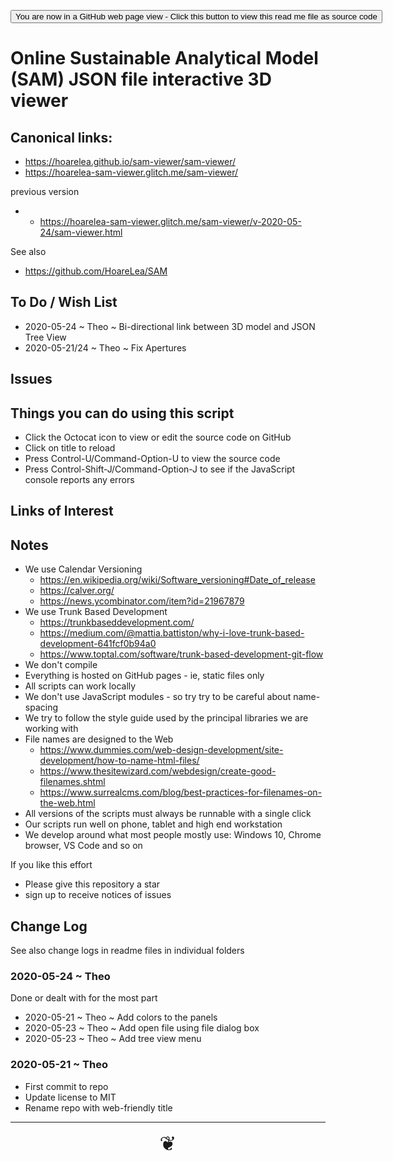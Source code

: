 <span style=display:none; >[You are now in a GitHub source code view - click this link to view Read Me file as a web page](https://hoarelea.github.io/sam-viewer/#README.md "View file as a web page.") </span>

<div><input type=button class = "btn btn-secondary btn-sm" onclick=window.location.href="https://github.com/hoarelea/sam-viewer/"
value="You are now in a GitHub web page view - Click this button to view this read me file as source code" ></div>

# Online Sustainable Analytical Model (SAM) JSON file interactive 3D viewer

## Canonical links:

- https://hoarelea.github.io/sam-viewer/sam-viewer/
- https://hoarelea-sam-viewer.glitch.me/sam-viewer/

previous version

* - https://hoarelea-sam-viewer.glitch.me/sam-viewer/v-2020-05-24/sam-viewer.html

See also

- https://github.com/HoareLea/SAM

## To Do / Wish List

- 2020-05-24 ~ Theo ~ Bi-directional link between 3D model and JSON Tree View
- 2020-05-21/24 ~ Theo ~ Fix Apertures

## Issues

## Things you can do using this script

- Click the Octocat icon to view or edit the source code on GitHub
- Click on title to reload
- Press Control-U/Command-Option-U to view the source code
- Press Control-Shift-J/Command-Option-J to see if the JavaScript console reports any errors

## Links of Interest

## Notes

- We use Calendar Versioning
  - https://en.wikipedia.org/wiki/Software_versioning#Date_of_release
  - https://calver.org/
  - https://news.ycombinator.com/item?id=21967879
- We use Trunk Based Development
  - https://trunkbaseddevelopment.com/
  - https://medium.com/@mattia.battiston/why-i-love-trunk-based-development-641fcf0b94a0
  - https://www.toptal.com/software/trunk-based-development-git-flow
- We don't compile
- Everything is hosted on GitHub pages - ie, static files only
- All scripts can work locally
- We don't use JavaScript modules - so try try to be careful about name-spacing
- We try to follow the style guide used by the principal libraries we are working with
- File names are designed to the Web
  - https://www.dummies.com/web-design-development/site-development/how-to-name-html-files/
  - https://www.thesitewizard.com/webdesign/create-good-filenames.shtml
  - https://www.surrealcms.com/blog/best-practices-for-filenames-on-the-web.html
- All versions of the scripts must always be runnable with a single click
- Our scripts run well on phone, tablet and high end workstation
- We develop around what most people mostly use: Windows 10, Chrome browser, VS Code and so on

If you like this effort

- Please give this repository a star
- sign up to receive notices of issues

## Change Log

See also change logs in readme files in individual folders

### 2020-05-24 ~ Theo

Done or dealt with for the most part

- 2020-05-21 ~ Theo ~ Add colors to the panels
- 2020-05-23 ~ Theo ~ Add open file using file dialog box
- 2020-05-23 ~ Theo ~ Add tree view menu

### 2020-05-21 ~ Theo

- First commit to repo
- Update license to MIT
- Rename repo with web-friendly title

---

<center title="hello!" ><a href=javascript:window.scrollTo(0,0); style=font-size:2rem;text-decoration:none; > ❦ </a></center>
